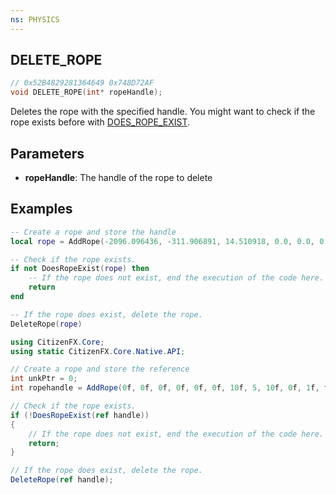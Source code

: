 ```yaml
---
ns: PHYSICS
---
```

## DELETE_ROPE

```c
// 0x52B4829281364649 0x748D72AF
void DELETE_ROPE(int* ropeHandle);
```

Deletes the rope with the specified handle.
You might want to check if the rope exists before with [DOES_ROPE_EXIST](#_0xFD5448BE3111ED96).

## Parameters
* **ropeHandle**: The handle of the rope to delete

## Examples
```lua
-- Create a rope and store the handle
local rope = AddRope(-2096.096436, -311.906891, 14.510918, 0.0, 0.0, 0.0, 10.0, 1, 10.0, 0.0, 1.0, false, false, false, 1.0, false, 0)

-- Check if the rope exists.
if not DoesRopeExist(rope) then 
    -- If the rope does not exist, end the execution of the code here.
    return 
end

-- If the rope does exist, delete the rope.
DeleteRope(rope)
```

```cs
using CitizenFX.Core;
using static CitizenFX.Core.Native.API;

// Create a rope and store the reference
int unkPtr = 0;
int ropehandle = AddRope(0f, 0f, 0f, 0f, 0f, 0f, 10f, 5, 10f, 0f, 1f, false, false, false, 1f, false, ref unkPtr);

// Check if the rope exists.
if (!DoesRopeExist(ref handle))
{
    // If the rope does not exist, end the execution of the code here.
    return;
}

// If the rope does exist, delete the rope.
DeleteRope(ref handle);
```